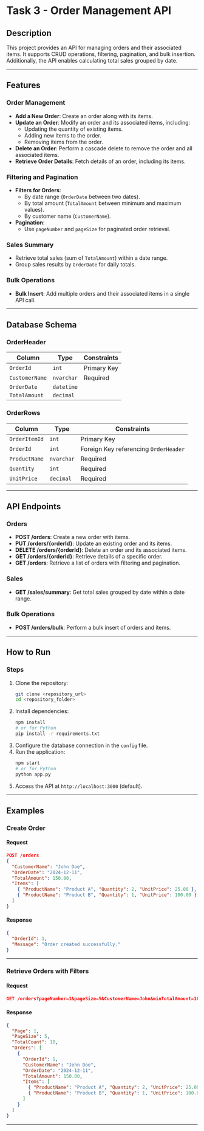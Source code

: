 # Task 3 - Order Management API

## Description
This project provides an API for managing orders and their associated items. It supports CRUD operations, filtering, pagination, and bulk insertion. Additionally, the API enables calculating total sales grouped by date.

---

## Features

### Order Management
- **Add a New Order**: Create an order along with its items.
- **Update an Order**: Modify an order and its associated items, including:
  - Updating the quantity of existing items.
  - Adding new items to the order.
  - Removing items from the order.
- **Delete an Order**: Perform a cascade delete to remove the order and all associated items.
- **Retrieve Order Details**: Fetch details of an order, including its items.

### Filtering and Pagination
- **Filters for Orders**:
  - By date range (`OrderDate` between two dates).
  - By total amount (`TotalAmount` between minimum and maximum values).
  - By customer name (`CustomerName`).
- **Pagination**:
  - Use `pageNumber` and `pageSize` for paginated order retrieval.

### Sales Summary
- Retrieve total sales (sum of `TotalAmount`) within a date range.
- Group sales results by `OrderDate` for daily totals.

### Bulk Operations
- **Bulk Insert**: Add multiple orders and their associated items in a single API call.

---

## Database Schema

### OrderHeader
| Column         | Type       | Constraints         |
|----------------|------------|---------------------|
| `OrderId`      | `int`      | Primary Key         |
| `CustomerName` | `nvarchar` | Required            |
| `OrderDate`    | `datetime` |                     |
| `TotalAmount`  | `decimal`  |                     |

### OrderRows
| Column         | Type       | Constraints                             |
|----------------|------------|-----------------------------------------|
| `OrderItemId`  | `int`      | Primary Key                             |
| `OrderId`      | `int`      | Foreign Key referencing `OrderHeader`   |
| `ProductName`  | `nvarchar` | Required                                |
| `Quantity`     | `int`      | Required                                |
| `UnitPrice`    | `decimal`  | Required                                |

---

## API Endpoints

### Orders
- **POST /orders**: Create a new order with items.
- **PUT /orders/{orderId}**: Update an existing order and its items.
- **DELETE /orders/{orderId}**: Delete an order and its associated items.
- **GET /orders/{orderId}**: Retrieve details of a specific order.
- **GET /orders**: Retrieve a list of orders with filtering and pagination.

### Sales
- **GET /sales/summary**: Get total sales grouped by date within a date range.

### Bulk Operations
- **POST /orders/bulk**: Perform a bulk insert of orders and items.

---

## How to Run
### Steps
1. Clone the repository:
   ```bash
   git clone <repository_url>
   cd <repository_folder>
   ```
2. Install dependencies:
   ```bash
   npm install
   # or for Python
   pip install -r requirements.txt
   ```
3. Configure the database connection in the `config` file.
4. Run the application:
   ```bash
   npm start
   # or for Python
   python app.py
   ```
5. Access the API at `http://localhost:3000` (default).

---

## Examples

### Create Order
#### Request
```json
POST /orders
{
  "CustomerName": "John Doe",
  "OrderDate": "2024-12-11",
  "TotalAmount": 150.00,
  "Items": [
    { "ProductName": "Product A", "Quantity": 2, "UnitPrice": 25.00 },
    { "ProductName": "Product B", "Quantity": 1, "UnitPrice": 100.00 }
  ]
}
```

#### Response
```json
{
  "OrderId": 1,
  "Message": "Order created successfully."
}
```

---

### Retrieve Orders with Filters
#### Request
```json
GET /orders?pageNumber=1&pageSize=5&CustomerName=John&minTotalAmount=100&maxTotalAmount=500
```

#### Response
```json
{
  "Page": 1,
  "PageSize": 5,
  "TotalCount": 10,
  "Orders": [
    {
      "OrderId": 1,
      "CustomerName": "John Doe",
      "OrderDate": "2024-12-11",
      "TotalAmount": 150.00,
      "Items": [
        { "ProductName": "Product A", "Quantity": 2, "UnitPrice": 25.00 },
        { "ProductName": "Product B", "Quantity": 1, "UnitPrice": 100.00 }
      ]
    }
  ]
}
```

---

